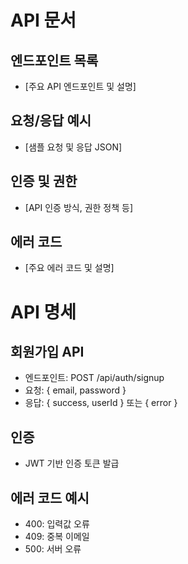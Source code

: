 # API 문서

## 엔드포인트 목록

- [주요 API 엔드포인트 및 설명]

## 요청/응답 예시

- [샘플 요청 및 응답 JSON]

## 인증 및 권한

- [API 인증 방식, 권한 정책 등]

## 에러 코드

- [주요 에러 코드 및 설명]

# API 명세

## 회원가입 API

- 엔드포인트: POST /api/auth/signup
- 요청: { email, password }
- 응답: { success, userId } 또는 { error }

## 인증

- JWT 기반 인증 토큰 발급

## 에러 코드 예시

- 400: 입력값 오류
- 409: 중복 이메일
- 500: 서버 오류

